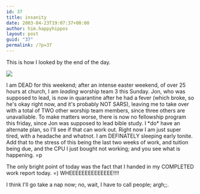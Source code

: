 ```yaml
---
id: 37
title: insanity
date: 2003-04-23T19:07:37+00:00
author: him.happyhippos
layout: post
guid: "37"
permalink: /?p=37
---
```

This is how I looked by the end of the day.
  
  
![](http://www.student.math.uwaterloo.ca/~j34wong/today.gif)

I am DEAD for this weekend; after an intense easter weekend, of over 25 hours at church, I am _leading_ worship team 3 this Sunday. Jon, who was supposed to lead, is now in quarantine after he had a fever (which broke, so he's okay right now, and it's probably NOT SARS), leaving me to take over with a total of TWO other worship team members, since three others are unavailiable. To make matters worse, there is now no fellowship program this friday, since Jon was supposed to lead bible study. I \*do\* have an alternate plan, so I'll see if that can work out. Right now I am just super tired, with a headache and whatnot. I am DEFINATELY sleeping early tonite. Add that to the stress of this being the last two weeks of work, and tuition being due, and the CPU I just bought not working; and you see what is happening. =p
  
  
The only bright point of today was the fact that I handed in my COMPLETED work report today. =) WHEEEEEEEEEEEEEE!!!!
  
  
I think I'll go take a nap now; no, wait, I have to call people; argh;;.
